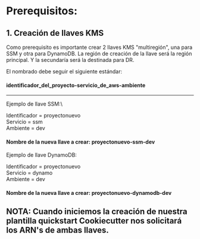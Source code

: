 # Prerequisitos:
## 1. Creación de llaves KMS
Como prerequisito es importante crear 2 llaves KMS "multiregión", una para SSM y otra para DynamoDB.
La región de creación de la llave será la región principal. Y la secundaría será la destinada para DR.

El nombrado debe seguir el siguiente estándar:

#### identificador_del_proyecto-servicio_de_aws-ambiente
--------------
Ejemplo de llave SSM:\

Identificador = proyectonuevo\
Servicio = ssm\
Ambiente = dev

#### Nombre de la nueva llave a crear: proyectonuevo-ssm-dev
Ejemplo de llave DynamoDB:

Identificador = proyectonuevo\
Servicio = dynamo\
Ambiente = dev

#### Nombre de la nueva llave a crear: proyectonuevo-dynamodb-dev

NOTA: Cuando iniciemos la creación de nuestra plantilla quickstart Cookiecutter nos solicitará los ARN's 
de ambas llaves.
-------------------


